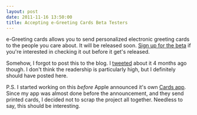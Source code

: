 ```yaml
---
layout: post
date: 2011-11-16 13:50:00
title: Accepting e-Greeting Cards Beta Testers
---
```


e-Greeting cards allows you to send personalized electronic greeting cards to the people you care about. It will be released soon. [Sign up for the beta](https://testflightapp.com/join/408c78e8819e1427cacdef37f079159b-MTc0MzU/) if you're interested in checking it out before it get's released.

Somehow, I forgot to post this to the blog. I [tweeted](https://twitter.com/#!/derricck/status/121748403926478848) about it 4 months ago though. I don't think the readership is particularly high, but I definitely should have posted here.

P.S. I started working on this *before* Apple announced it's own [Cards app](http://www.apple.com/iphone/from-the-app-store/apps-by-apple/cards.html). Since my app was almost done before the announcement, and they send printed cards, I decided not to scrap the project all together. Needless to say, this should be interesting.	
